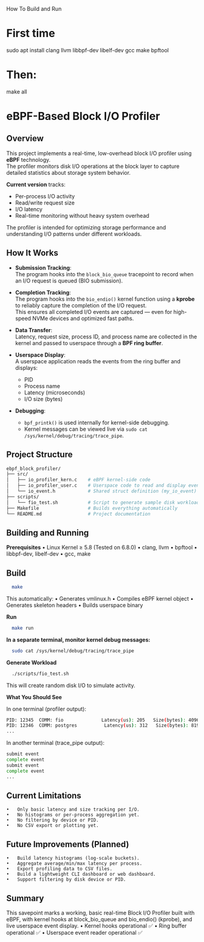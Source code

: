 How To Build and Run

# First time
sudo apt install clang llvm libbpf-dev libelf-dev gcc make bpftool

# Then:
make all


# eBPF-Based Block I/O Profiler

## Overview
This project implements a real-time, low-overhead block I/O profiler using **eBPF** technology.  
The profiler monitors disk I/O operations at the block layer to capture detailed statistics about storage system behavior.

**Current version** tracks:
- Per-process I/O activity
- Read/write request size
- I/O latency
- Real-time monitoring without heavy system overhead

The profiler is intended for optimizing storage performance and understanding I/O patterns under different workloads.

## How It Works
- **Submission Tracking**:  
  The program hooks into the `block_bio_queue` tracepoint to record when an I/O request is queued (BIO submission).
  
- **Completion Tracking**:  
  The program hooks into the `bio_endio()` kernel function using a **kprobe** to reliably capture the completion of the I/O request.  
  This ensures all completed I/O events are captured — even for high-speed NVMe devices and optimized fast paths.

- **Data Transfer**:  
  Latency, request size, process ID, and process name are collected in the kernel and passed to userspace through a **BPF ring buffer**.

- **Userspace Display**:  
  A userspace application reads the events from the ring buffer and displays:
  - PID
  - Process name
  - Latency (microseconds)
  - I/O size (bytes)

- **Debugging**:  
  - `bpf_printk()` is used internally for kernel-side debugging.
  - Kernel messages can be viewed live via `sudo cat /sys/kernel/debug/tracing/trace_pipe`.

## Project Structure

```bash
ebpf_block_profiler/
├── src/
│   ├── io_profiler_kern.c    # eBPF kernel-side code
│   ├── io_profiler_user.c    # Userspace code to read and display events
│   └── io_event.h            # Shared struct definition (my_io_event)
├── scripts/
│   └── fio_test.sh           # Script to generate sample disk workload
├── Makefile                  # Builds everything automatically
└── README.md                 # Project documentation
```

## Building and Running

**Prerequisites**
	•	Linux Kernel ≥ 5.8 (Tested on 6.8.0)
	•	clang, llvm
	•	bpftool
	•	libbpf-dev, libelf-dev
	•	gcc, make

## Build

```bash
  make
```

This automatically:
	•	Generates vmlinux.h
	•	Compiles eBPF kernel object
	•	Generates skeleton headers
	•	Builds userspace binary

**Run**

```bash
  make run
```

**In a separate terminal, monitor kernel debug messages:**

```bash
  sudo cat /sys/kernel/debug/tracing/trace_pipe
```

**Generate Workload**

```bash
  ./scripts/fio_test.sh
```

This will create random disk I/O to simulate activity.

**What You Should See**

In one terminal (profiler output):

```bash
PID: 12345  COMM: fio              Latency(us): 205   Size(bytes): 4096
PID: 12346  COMM: postgres          Latency(us): 312   Size(bytes): 8192
...
```

In another terminal (trace_pipe output):

```bash
submit event
complete event
submit event
complete event
...
```

## Current Limitations

	•	Only basic latency and size tracking per I/O.
	•	No histograms or per-process aggregation yet.
	•	No filtering by device or PID.
	•	No CSV export or plotting yet.

## Future Improvements (Planned)

	•	Build latency histograms (log-scale buckets).
	•	Aggregate average/min/max latency per process.
	•	Export profiling data to CSV files.
	•	Build a lightweight CLI dashboard or web dashboard.
	•	Support filtering by disk device or PID.

## Summary

This savepoint marks a working, basic real-time Block I/O Profiler built with eBPF, with kernel hooks at block_bio_queue and bio_endio() (kprobe), and live userspace event display.
	•	Kernel hooks operational ✅
	•	Ring buffer operational ✅
	•	Userspace event reader operational ✅